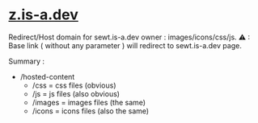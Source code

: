 # [z.is-a.dev](https://z.is-a.dev)

Redirect/Host domain for sewt.is-a.dev owner : images/icons/css/js.
⚠ : Base link ( without any parameter ) will redirect to sewt.is-a.dev page.

Summary :
* /hosted-content
  * /css = css files (obvious)
  * /js = js files (also obvious)
  * /images = images files (the same)
  - /icons = icons files (also the same)
